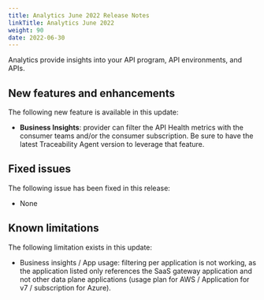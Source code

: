 ```yaml
---
title: Analytics June 2022 Release Notes
linkTitle: Analytics June 2022
weight: 90
date: 2022-06-30
---
```


Analytics provide insights into your API program, API environments, and APIs.

## New features and enhancements

The following new feature is available in this update:

* **Business Insights**: provider can filter the API Health metrics with the consumer teams and/or the consumer subscription. Be sure to have the latest Traceability Agent version to leverage that feature.

## Fixed issues

The following issue has been fixed in this release:

* None

## Known limitations

The following limitation exists in this update:

* Business insights / App usage: filtering per application is not working, as the application listed only references the SaaS gateway application and not other data plane applications (usage plan for AWS / Application for v7 / subscription for Azure).
